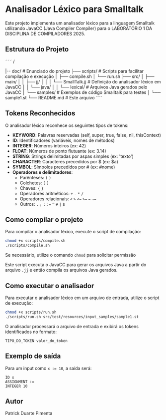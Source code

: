# Analisador Léxico para Smalltalk

Este projeto implementa um analisador léxico para a linguagem Smalltalk utilizando JavaCC (Java Compiler Compiler) para o LABORATÓRIO 1 DA DISCIPLINA DE COMPILADORES 2025.

## Estrutura do Projeto

˜˜˜
/

|-- doc/                          # Enunciado do projeto
├── scripts/                      # Scripts para facilitar compilação e execução
│   ├── compile.sh
│   └── run.sh
├── src/
│   ├── main/
│   │   ├── jj/
│   │   │   └── SmallTalk.jj      # Definição do analisador léxico em JavaCC
│   │   └── java/
│   │       └── lexical/          # Arquivos Java gerados pelo JavaCC
│   └── samples/                  # Exemplos de código Smalltalk para testes
│       └── sample1.st
└── README.md                     # Este arquivo
˜˜˜

## Tokens Reconhecidos

O analisador léxico reconhece os seguintes tipos de tokens:

- **KEYWORD**: Palavras reservadas (self, super, true, false, nil, thisContext)
- **ID**: Identificadores (variáveis, nomes de métodos)
- **INTEGER**: Números inteiros (ex: 42)
- **FLOAT**: Números de ponto flutuante (ex: 3.14)
- **STRING**: Strings delimitadas por aspas simples (ex: 'texto')
- **CHARACTER**: Caracteres precedidos por $ (ex: $a)
- **SYMBOL**: Símbolos precedidos por # (ex: #nome)
- **Operadores e delimitadores**: 
  - Parênteses: `(` `)` 
  - Colchetes: `[` `]`
  - Chaves: `{` `}`
  - Operadores aritméticos: `+` `-` `*` `/`
  - Operadores relacionais: `<` `>` `<=` `>=` `=` `~=`
  - Outros: `.` `;` `:` `:=` `^` `#` `|` `$`

## Como compilar o projeto

Para compilar o analisador léxico, execute o script de compilação:

```bash
chmod +x scripts/compile.sh
./scripts/compile.sh
```

Se necessário, utilize o comando `chmod` para solicitar permissão

Este script executa o JavaCC para gerar os arquivos Java a partir do arquivo `.jj` e então compila os arquivos Java gerados.

## Como executar o analisador

Para executar o analisador léxico em um arquivo de entrada, utilize o script de execução:

```bash
chmod +x scripts/run.sh
./scripts/run.sh src/test/resources/input_samples/sample1.st
```

O analisador processará o arquivo de entrada e exibirá os tokens identificados no formato:

```
TIPO_DO_TOKEN valor_do_token
```

## Exemplo de saída

Para um input como `x := 10`, a saída será:

```
ID x
ASSIGNMENT :=
INTEGER 10
```

## Autor

Patrick Duarte Pimenta
